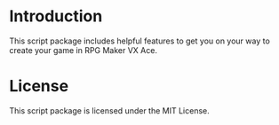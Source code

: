 # Introduction
This script package includes helpful features to get you on your way to create your game in RPG Maker VX Ace.

# License
This script package is licensed under the MIT License.